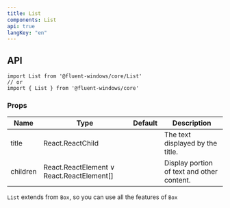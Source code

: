 ```yaml
---
title: List
components: List
api: true
langKey: "en"
---
```


## API

```
import List from '@fluent-windows/core/List'
// or
import { List } from '@fluent-windows/core'
```

### Props

| Name | Type | Default | Description |
| --- | --- | --- | --- |
| title | React.ReactChild |  | The text displayed by the title. |
| children | React.ReactElement &or; React.ReactElement[] |  | Display portion of text and other content. |

`List` extends from `Box`, so you can use all the features of `Box`
